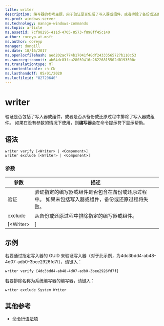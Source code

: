 ```yaml
---
title: writer
description: 编写器的参考主题，用于验证是否包括了写入器或组件，或者排除了备份或还原过程中的编写器或组件。
ms.prod: windows-server
ms.technology: manage-windows-commands
ms.topic: article
ms.assetid: 7cf98295-411d-4705-8573-f898ff45c140
author: coreyp-at-msft
ms.author: coreyp
manager: dongill
ms.date: 10/16/2017
ms.openlocfilehash: aed202ac774b17041f48df24333565727b110c53
ms.sourcegitcommit: ab64dc83fca28039416c26226815502d0193500c
ms.translationtype: MT
ms.contentlocale: zh-CN
ms.lasthandoff: 05/01/2020
ms.locfileid: "82720640"
---
```

# <a name="writer"></a>writer



验证是否包括了写入器或组件，或者是否从备份或还原过程中排除了写入器或组件。 如果在没有参数的情况下使用，则**编写器**会在命令提示符下显示帮助。

## <a name="syntax"></a>语法

```
writer verify [<Writer> | <Component>]
writer exclude [<Writer> | <Component>]
```

### <a name="parameters"></a>参数

| 参数  |                                                                                      描述                                                                                      |
|------------|---------------------------------------------------------------------------------------------------------------------------------------------------------------------------------------|
|   验证   | 验证指定的编写器或组件是否包含在备份或还原过程中。 如果未包括写入器或组件，备份或还原过程将失败。 |
|  exclude   |                                                   从备份或还原过程中排除指定的编写器或组件。                                                    |
| [\<Writer> |                                                                                     <Component>]                                                                                      |

## <a name="examples"></a>示例

若要通过指定写入器的 GUID 来验证写入器（对于此示例，为4dc3bdd4-ab48-4d07-adb0-3bee2926fd7f），请键入：
```
writer verify {4dc3bdd4-ab48-4d07-adb0-3bee2926fd7f}
```
若要排除名称为系统编写器的编写器，请键入：
```
writer exclude System Writer
```

## <a name="additional-references"></a>其他参考

- [命令行语法项](command-line-syntax-key.md)